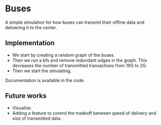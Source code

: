 # Buses
A simple simulation for how buses can transmit their offline data and delivering it to the center.

## Implementation
* We start by creating a random graph of the buses.
* Then we run a bfs and remove redundant edges in the graph. This decreases the number of transmitted transactions from 19G to 2G. 
* Then we start the simulating.

Documentation is available in the code.

## Future works
* Visualize.
* Adding a feature to control the tradeoff between speed of delivery and size of transmitted data.  